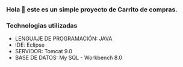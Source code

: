 ### Hola 👋 este es un simple proyecto de Carrito de compras.

### Technologias utilizadas
- LENGUAJE DE PROGRAMACIÓN: JAVA
- IDE: Eclipse
- SERVIDOR: Tomcat 9.0
- BASE DE DATOS: My SQL - Workbench 8.0

